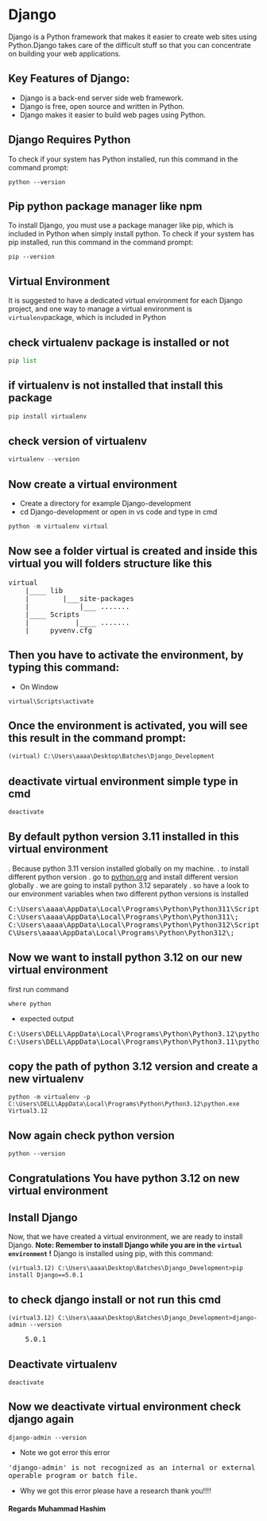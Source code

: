 # Django
Django is a Python framework that makes it easier to create web sites using Python.Django takes care of the difficult stuff so that
you can concentrate on building your web applications.
## Key Features of Django:
- Django is a back-end server side web framework.
- Django is free, open source and written in Python.
- Django makes it easier to build web pages using Python.

## Django Requires Python
To check if your system has Python installed, run this command in the command prompt:
```
python --version
```
## Pip python package manager like npm
To install Django, you must use a package manager like pip, which is included in Python when simply install python.
To check if your system has pip installed, run this command in the command prompt:
```
pip --version
```
## Virtual Environment
It is suggested to have a dedicated virtual environment for each Django project, and one way to manage a virtual environment is ``virtualenv``package, which is included in Python

## check virtualenv package is installed or not 
```python 
pip list
```
## if virtualenv is not installed that install this package
```python 
pip install virtualenv
```
## check version of virtualenv
```python 
virtualenv --version
```
## Now create a virtual environment
- Create a directory for example Django-development
- cd Django-development or open in vs code and type in cmd
```python
python -m virtualenv virtual
```
## Now see a folder virtual is created and inside this virtual you will folders structure like this
<pre>
virtual
    |____ lib
    |        |___site-packages   
    |            |___ .......
    |____ Scripts
    |           |____ ....... 
    |____ pyvenv.cfg  
</pre>
## Then you have to activate the environment, by typing this command:
- On Window
```
virtual\Scripts\activate

```
## Once the environment is activated, you will see this result in the command prompt:
```python
(virtual) C:\Users\aaaa\Desktop\Batches\Django_Development
```
## deactivate virtual environment simple type in cmd
```python
deactivate
```
## By default python version 3.11 installed in this virtual environment
. Because python 3.11 version installed globally on my machine.
. to install different python version 
. go to [python.org](https://www.python.org/downloads/) and install different  version globally
. we are going to install python 3.12 separately
. so have a look to our environment variables when two different python versions is installed
<pre>
C:\Users\aaaa\AppData\Local\Programs\Python\Python311\Scripts\;
C:\Users\aaaa\AppData\Local\Programs\Python\Python311\;
C:\Users\aaaa\AppData\Local\Programs\Python\Python312\Scripts\;
C\Users\aaaa\AppData\Local\Programs\Python\Python312\;
</pre>

##  Now we want to install python 3.12 on our new virtual environment
first run command
```
where python
```
- expected output
<pre>
C:\Users\DELL\AppData\Local\Programs\Python\Python3.12\python.exe
C:\Users\DELL\AppData\Local\Programs\Python\Python3.11\python.exe
</pre>

## copy the path of python 3.12 version and create a new virtualenv
```
python -m virtualenv -p C:\Users\DELL\AppData\Local\Programs\Python\Python3.12\python.exe Virtual3.12
```
## Now again check python version
```
python --version
```
## Congratulations You have python 3.12 on new virtual environment

## Install Django
Now, that we have created a virtual environment, we are ready to install Django.
**Note: Remember to install Django while you are in the `` virtual environment `` !**
Django is installed using pip, with this command:
```
(virtual3.12) C:\Users\aaaa\Desktop\Batches\Django_Development>pip install Django==5.0.1
```
## to check django install or not run this cmd
```
(virtual3.12) C:\Users\aaaa\Desktop\Batches\Django_Development>django-admin --version
```
<pre>
    5.0.1
</pre>
## Deactivate virtualenv  
```
deactivate
```
## Now we deactivate virtual environment check django again 
```
django-admin --version
```
- Note we got error this error
<pre>
'django-admin' is not recognized as an internal or external command,
operable program or batch file.
</pre> 
-  Why we got this error please have a research thank you!!!!

#### Regards Muhammad Hashim
